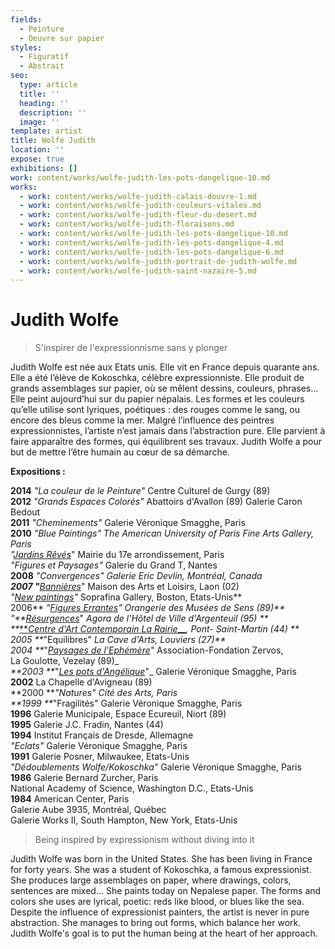 ```yaml
---
fields:
  - Peinture
  - Oeuvre sur papier
styles:
  - Figuratif
  - Abstrait
seo:
  type: article
  title: ''
  heading: ''
  description: ''
  image: ''
template: artist
title: Wolfe Judith
location: ''
expose: true
exhibitions: []
work: content/works/wolfe-judith-les-pots-dangelique-10.md
works:
  - work: content/works/wolfe-judith-calais-douvre-1.md
  - work: content/works/wolfe-judith-couleurs-vitales.md
  - work: content/works/wolfe-judith-fleur-du-desert.md
  - work: content/works/wolfe-judith-floraisons.md
  - work: content/works/wolfe-judith-les-pots-dangelique-10.md
  - work: content/works/wolfe-judith-les-pots-dangelique-4.md
  - work: content/works/wolfe-judith-les-pots-dangelique-6.md
  - work: content/works/wolfe-judith-portrait-de-judith-wolfe.md
  - work: content/works/wolfe-judith-saint-nazaire-5.md
---
```

# Judith Wolfe

> S'inspirer de l'expressionnisme sans y plonger

Judith Wolfe est née aux Etats unis. Elle vit en France depuis quarante ans. Elle a été l’élève de Kokoschka, célèbre expressionniste. Elle produit de grands assemblages sur papier, où se mêlent dessins, couleurs, phrases… Elle peint aujourd’hui sur du papier népalais. Les formes et les couleurs qu’elle utilise sont lyriques, poétiques : des rouges comme le sang, ou encore des bleus comme la mer. Malgré l’influence des peintres expressionnistes, l’artiste n’est jamais dans l’abstraction pure. Elle parvient à faire apparaître des formes, qui équilibrent ses travaux. Judith Wolfe a pour but de mettre l’être humain au cœur de sa démarche.

**Expositions :**

**2014** _"La couleur de le Peinture"_ Centre Culturel de Gurgy (89)  
**2012** _"Grands Espaces Colorés"_ Abattoirs d'Avallon (89) Galerie Caron Bedout  
**2011** _"Cheminements"_ Galerie Véronique Smagghe, Paris  
**2010** _"Blue Paintings" The American University of Paris Fine Arts Gallery, Paris  
"_[_Jardins Rêvés_](http://judith.wolfe.free.fr/pages/mairie17e.htm)" Mairie du 17e arrondissement, Paris  
_"Figures et Paysages"_ Galerie du Grand T, Nantes  
**2008** _"Convergences" Galerie Eric Devlin, Montréal, Canada  
**2007 "**_[_Bannières_](http://judith.wolfe.free.fr/pages/laon0708.htm)" Maison des Arts et Loisirs, Laon (02)  
_"_[_New paintings_](http://judith.wolfe.free.fr/pages/boston07.htm)_"_ Soprafina Gallery, Boston, Etats-Unis**  
2006** _"_[_Figures Errantes_](http://judith.wolfe.free.fr/pages/expo_sens_1106.htm)_" Orangerie des Musées de Sens (89)**  
"**_[_Résurgences_](http://judith.wolfe.free.fr/pages/argenteuil.htm)" _Agora de l'Hôtel de Ville d'Argenteuil (95) **  
\**_[**_Centre d'Art Contemporain La Rairie___](http://judith.wolfe.free.fr/pages/mcla.htm)_, Pont- Saint-Martin (44) **  
2005 **_"Equilibres" _La Cave d'Arts, Louviers (27)**  
2004 **_"[_Paysages de l'Ephémère_](http://judith.wolfe.free.fr/pages/paysagesephemeres.htm)_"_ Association-Fondation Zervos,  
La Goulotte, Vezelay (89)_  
_**2003 **_"[_Les pots d'Angélique_](http://judith.wolfe.free.fr/pages/lespotsangelique.htm)"_ Galerie Véronique Smagghe, Paris  
**2002** La Chapelle d'Avigneau (89)  
\**2000 **_"Natures" Cité des Arts, Paris  
\**1999 **_"Fragilités" Galerie Véronique Smagghe, Paris  
**1996** Galerie Municipale, Espace Ecureuil, Niort (89)  
**1995** Galerie J.C. Fradin, Nantes (44)  
**1994** Institut Français de Dresde, Allemagne  
_"Eclats"_ Galerie Véronique Smagghe, Paris  
**1991** Galerie Posner, Milwaukee, Etats-Unis  
_"Dédoublements Wolfe/Kokoschka"_ Galerie Véronique Smagghe, Paris  
**1986** Galerie Bernard Zurcher, Paris  
National Academy of Science, Washington D.C., Etats-Unis  
**1984** American Center, Paris  
Galerie Aube 3935, Montréal, Québec  
Galerie Works II, South Hampton, New York, Etats-Unis

> Being inspired by expressionism without diving into it

Judith Wolfe was born in the United States. She has been living in France for forty years. She was a student of Kokoschka, a famous expressionist. She produces large assemblages on paper, where drawings, colors, sentences are mixed... She paints today on Nepalese paper. The forms and colors she uses are lyrical, poetic: reds like blood, or blues like the sea. Despite the influence of expressionist painters, the artist is never in pure abstraction. She manages to bring out forms, which balance her work. Judith Wolfe's goal is to put the human being at the heart of her approach.
